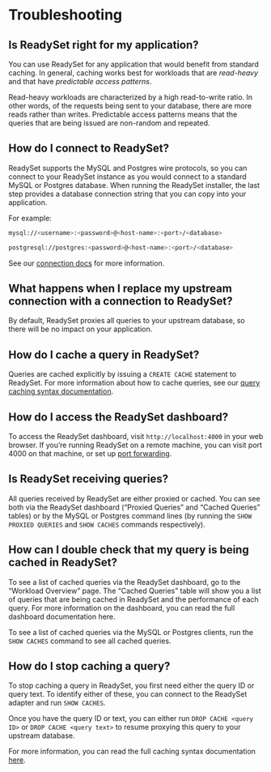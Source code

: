 # Troubleshooting

## Is ReadySet right for my application?
You can use ReadySet for any application that would benefit from standard caching. In general, caching works best
for workloads that are *read-heavy* and that have *predictable access patterns*.

Read-heavy workloads are characterized by a high read-to-write ratio. In other words, of the requests being sent to your database,
there are more reads rather than writes. Predictable access patterns means that the queries that are being issued are non-random and repeated.

## How do I connect to ReadySet?
ReadySet supports the MySQL and Postgres wire protocols, so you can connect to your ReadySet instance as you
would connect to a standard MySQL or Postgres database. When running the ReadySet installer, the last step provides a database connection
string that you can copy into your application.  

For example:
```sh
mysql://<username>:<password>@<host-name>:<port>/<database>
```
```sh
postgresql://postgres:<password>@<host-name>:<port>/<database>
 ```
See our [connection docs](/guides/connect-an-app) for more information.

## What happens when I replace my upstream connection with a connection to ReadySet?
By default, ReadySet proxies all queries to your upstream database, so there will be no impact on your application.

## How do I cache a query in ReadySet?
Queries are cached explicitly by issuing a `CREATE CACHE` statement to ReadySet. For more information about how to cache
queries, see our [query caching syntax documentation](/using/caching).

## How do I access the ReadySet dashboard?
To access the ReadySet dashboard, visit `http://localhost:4000` in your web browser. If you’re running ReadySet on a remote
machine, you can visit port 4000 on that machine, or set up [port forwarding](/using/dashboard#port-forwarding).

## Is ReadySet receiving queries?
All queries received by ReadySet are either proxied or cached. You can see both via the ReadySet dashboard (“Proxied Queries” and
“Cached Queries” tables) or by the MySQL or Postgres command lines (by running the `SHOW PROXIED QUERIES` and `SHOW CACHES`
commands respectively).  

## How can I double check that my query is being cached in ReadySet?
To see a list of cached queries via the ReadySet dashboard, go to the “Workload Overview” page. The “Cached Queries” table  will
show you a list of queries that are being cached in ReadySet and the performance of each query. For more information on the dashboard,
you can read the full dashboard documentation here.

To see a list of cached queries via the MySQL or Postgres clients, run the `SHOW CACHES` command to see all cached queries.

## How do I stop caching a query?
To stop caching a query in ReadySet, you first need either the query ID or query text. To identify either of these, you can connect to the
ReadySet adapter and run `SHOW CACHES`.

Once you have the query ID or text, you can either run `DROP CACHE <query ID>` or `DROP CACHE <query text>` to resume proxying this query to
your upstream database.

For more information, you can read the full caching syntax documentation [here](/using/caching).
